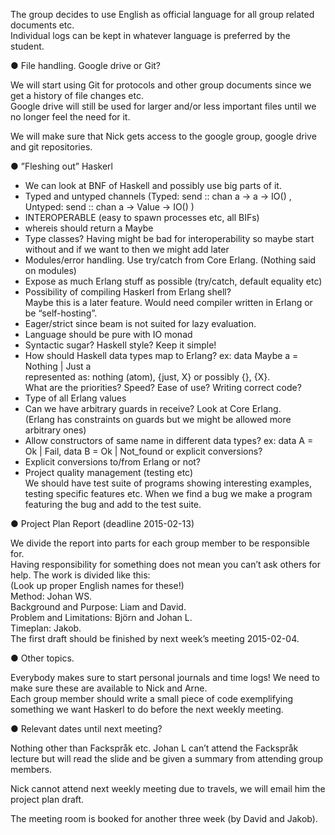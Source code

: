 
  The group decides to use English as official language for all group related documents etc.  
Individual logs can be kept in whatever language is preferred by the student.

● File handling. Google drive or Git?
  
  We will start using Git for protocols and other group documents since we get a history of file changes etc.  
Google drive will still be used for larger and/or less important files until we no longer feel the need for it.

  We will make sure that Nick gets access to the google group, google drive and git repositories.

● ”Fleshing out” Haskerl

- We can look at BNF of Haskell and possibly use big parts of it.
- Typed and untyped channels (Typed: send :: chan a -> a -> IO() , Untyped: send :: chan a -> Value -> IO() )
- INTEROPERABLE (easy to spawn processes etc, all BIFs)
- whereis should return a Maybe
- Type classes? Having might be bad for interoperability so maybe start without and if we want to then we might add later
- Modules/error handling. Use try/catch from Core Erlang. (Nothing said on modules)
- Expose as much Erlang stuff as possible (try/catch, default equality etc)
- Possibility of compiling Haskerl from Erlang shell?   
Maybe this is a later feature. Would need compiler written in Erlang or be “self-hosting”.
- Eager/strict since beam is not suited for lazy evaluation.
- Language should be pure with IO monad
- Syntactic sugar? Haskell style? Keep it simple!
- How should Haskell data types map to Erlang?
ex: data Maybe a = Nothing | Just a  
represented as: nothing (atom), {just, X} or possibly {}, {X}.  
What are the priorities? Speed? Ease of use? Writing correct code?
- Type of all Erlang values
- Can we have arbitrary guards in receive? Look at Core Erlang.   
(Erlang has constraints on guards but we might be allowed more arbitrary ones)
- Allow constructors of same name in different data types?
ex: data A = Ok | Fail, data B = Ok | Not_found
or explicit conversions?
- Explicit conversions to/from Erlang or not?
- Project quality management (testing etc)  
We should have test suite of programs showing interesting examples,   
testing specific features etc. When we find a bug we make a program featuring the bug and add to the test suite.

● Project Plan Report (deadline 2015-02-13)

  We divide the report into parts for each group member to be responsible for.  
Having responsibility for something does not mean you can’t ask others for help. The work is divided like this:  
(Look up proper English names for these!)  
Method: Johan WS.  
Background and Purpose: Liam and David.  
Problem and Limitations: Björn and Johan L.  
Timeplan: Jakob.  
  The first draft should be finished by next week’s meeting 2015-02-04.

● Other topics.

  Everybody makes sure to start personal journals and time logs! We need to make sure these are available to Nick and Arne.  
  Each group member should write a small piece of code exemplifying something we want Haskerl to do before the next weekly meeting.

● Relevant dates until next meeting?

  Nothing other than Fackspråk etc. Johan L can’t attend the Fackspråk lecture but will read the slide and be given a summary from attending group members.

Nick cannot attend next weekly meeting due to travels, we will email him the project plan draft.

The meeting room is booked for another three week (by David and Jakob).

